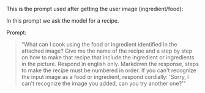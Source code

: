 This is the prompt used after getting the user image (ingredient/food):

In this prompt we ask the model for a recipe.

Prompt:

> "What can I cook using the food or ingredient identified in the attached image?
Give me the name of the recipe and a step by step on how to make that recipe that include the ingredient or ingredients in the picture. 
Respond in english only. 
Markdown the response, steps to make the recipe must be numbered in order. 
If you can't recognize the input image as a food or ingredient, respond cordially: 'Sorry, I can't recognize the image you added, can you try another one?'"

